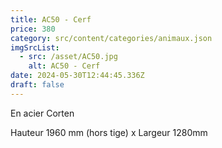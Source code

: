 ```yaml
---
title: AC50 - Cerf
price: 380
category: src/content/categories/animaux.json
imgSrcList:
  - src: /asset/AC50.jpg
    alt: AC50 - Cerf
date: 2024-05-30T12:44:45.336Z
draft: false
---
```


En acier Corten

Hauteur 1960 mm (hors tige) x Largeur 1280mm
